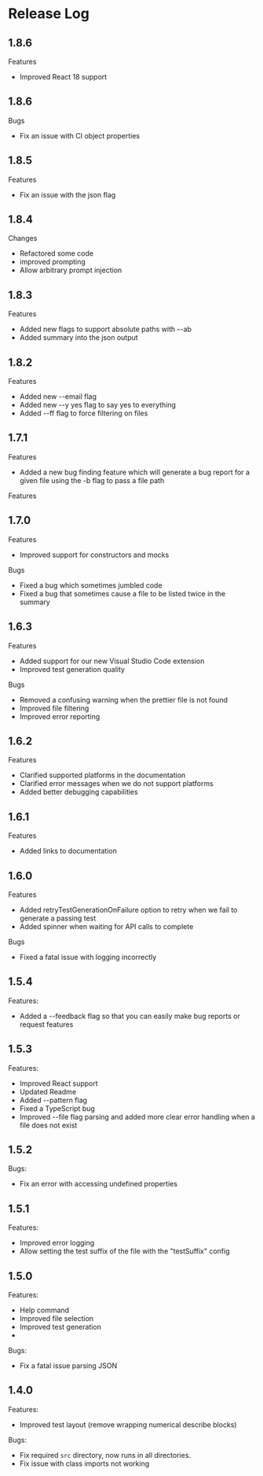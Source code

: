 # Release Log

## 1.8.6
Features
- Improved React 18 support

## 1.8.6
Bugs
- Fix an issue with CI object properties

## 1.8.5
Features
- Fix an issue with the json flag

## 1.8.4
Changes
- Refactored some code
- improved prompting
- Allow arbitrary prompt injection

## 1.8.3
Features
- Added new flags to support absolute paths with --ab
- Added summary into the json output

## 1.8.2
Features
- Added new --email flag
- Added new --y yes flag to say yes to everything
- Added --ff flag to force filtering on files

## 1.7.1
Features
- Added a new bug finding feature which will generate a bug report for a given file using the -b flag to pass a file path

Features
## 1.7.0

Features
- Improved support for constructors and mocks

Bugs
- Fixed a bug which sometimes jumbled code
- Fixed a bug that sometimes cause a file to be listed twice in the summary

## 1.6.3
Features
- Added support for our new Visual Studio Code extension
- Improved test generation quality

Bugs
- Removed a confusing warning when the prettier file is not found
- Improved file filtering
- Improved error reporting

## 1.6.2
Features
- Clarified supported platforms in the documentation
- Clarified error messages when we do not support platforms
- Added better debugging capabilities

## 1.6.1
Features
- Added links to documentation

## 1.6.0
Features
- Added retryTestGenerationOnFailure option to retry when we fail to generate a passing test
- Added spinner when waiting for API calls to complete

Bugs
- Fixed a fatal issue with logging incorrectly

## 1.5.4
Features:
- Added a --feedback flag so that you can easily make bug reports or request features

## 1.5.3
Features:
- Improved React support
- Updated Readme
- Added --pattern flag
- Fixed a TypeScript bug
- Improved --file flag parsing and added more clear error handling when a file does not exist
## 1.5.2
Bugs:
- Fix an error with accessing undefined properties

## 1.5.1
Features:

- Improved error logging
- Allow setting the test suffix of the file with the "testSuffix" config

## 1.5.0
Features:

- Help command
- Improved file selection
- Improved test generation
-
Bugs:
- Fix a fatal issue parsing JSON

## 1.4.0

Features:

- Improved test layout (remove wrapping numerical describe blocks)

Bugs:

- Fix required `src` directory, now runs in all directories.
- Fix issue with class imports not working
